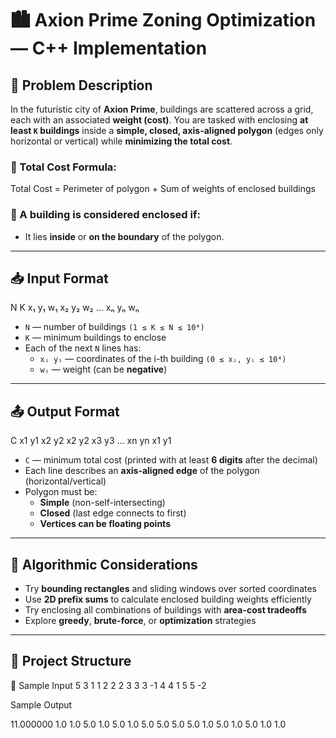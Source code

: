 # 🏙️ Axion Prime Zoning Optimization — C++ Implementation

## 📘 Problem Description

In the futuristic city of **Axion Prime**, buildings are scattered across a grid, each with an associated **weight (cost)**. You are tasked with enclosing **at least `K` buildings** inside a **simple, closed, axis-aligned polygon** (edges only horizontal or vertical) while **minimizing the total cost**.

### 🔢 Total Cost Formula:
Total Cost = Perimeter of polygon + Sum of weights of enclosed buildings

### 📌 A building is considered enclosed if:
- It lies **inside** or **on the boundary** of the polygon.

---

## 📥 Input Format

N K
x₁ y₁ w₁
x₂ y₂ w₂
...
xₙ yₙ wₙ


- `N` — number of buildings `(1 ≤ K ≤ N ≤ 10⁴)`
- `K` — minimum buildings to enclose
- Each of the next `N` lines has:
  - `xᵢ yᵢ` — coordinates of the i-th building `(0 ≤ xᵢ, yᵢ ≤ 10⁴)`
  - `wᵢ` — weight (can be **negative**)

---

## 📤 Output Format

C
x1 y1 x2 y2
x2 y2 x3 y3
...
xn yn x1 y1

- `C` — minimum total cost (printed with at least **6 digits** after the decimal)
- Each line describes an **axis-aligned edge** of the polygon (horizontal/vertical)
- Polygon must be:
  - **Simple** (non-self-intersecting)
  - **Closed** (last edge connects to first)
  - **Vertices can be floating points**

---

## 🧠 Algorithmic Considerations

- Try **bounding rectangles** and sliding windows over sorted coordinates
- Use **2D prefix sums** to calculate enclosed building weights efficiently
- Try enclosing all combinations of buildings with **area-cost tradeoffs**
- Explore **greedy**, **brute-force**, or **optimization** strategies

---

## 📁 Project Structure
🧪 Sample Input
5 3
1 1 2
2 2 3
3 3 -1
4 4 1
5 5 -2

Sample Output

11.000000
1.0 1.0 5.0 1.0
5.0 1.0 5.0 5.0
5.0 5.0 1.0 5.0
1.0 5.0 1.0 1.0

